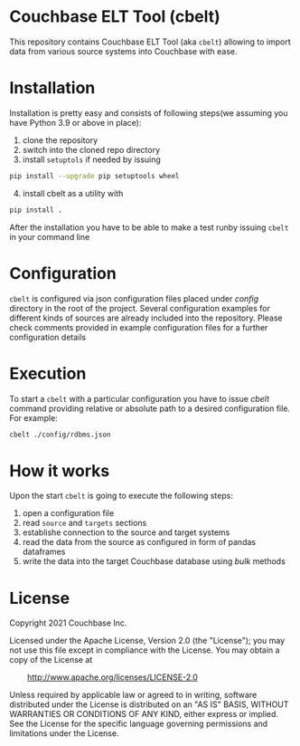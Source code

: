 # Couchbase ELT Tool (cbelt)

This repository contains Couchbase ELT Tool (aka `cbelt`) allowing to import data from various source systems into Couchbase with ease.

# Installation

Installation is pretty easy and consists of following steps(we assuming you have Python 3.9 or above in place):

1. clone the repository
2. switch into the cloned repo directory
3. install `setuptols` if needed by issuing 

```bash
pip install --upgrade pip setuptools wheel
```

4. install cbelt as a utility with 

```bash
pip install .
```

After the installation you have to be able to make a test runby issuing  `cbelt` in your command line

# Configuration

`cbelt` is configured via json configuration files placed under *config* directory in the root of the project. Several configuration examples for different kinds of sources are already included into the repository. Please check comments provided in example configuration files for a further configuration details

# Execution 

To start a `cbelt` with a particular configuration you have to issue *cbelt* command providing relative or absolute path to a desired configuration file. For example:

```bash
cbelt ./config/rdbms.json
```

# How it works 

Upon the start `cbelt` is going to execute the following steps:

1. open a configuration file 
2. read `source` and `targets` sections
3. establishe connection to the source and target systems
4. read the data from the source as configured in form of pandas dataframes
5. write the data into the target Couchbase database using *bulk* methods


# License
Copyright 2021 Couchbase Inc.

Licensed under the Apache License, Version 2.0 (the "License");
you may not use this file except in compliance with the License.
You may obtain a copy of the License at

&nbsp;&nbsp;&nbsp;&nbsp;&nbsp;&nbsp;&nbsp;&nbsp;http://www.apache.org/licenses/LICENSE-2.0

Unless required by applicable law or agreed to in writing, software
distributed under the License is distributed on an "AS IS" BASIS,
WITHOUT WARRANTIES OR CONDITIONS OF ANY KIND, either express or implied.
See the License for the specific language governing permissions and
limitations under the License.
